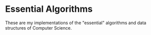 # Essential Algorithms

These are my implementations of the "essential" algorithms and data
structures of Computer Science.
